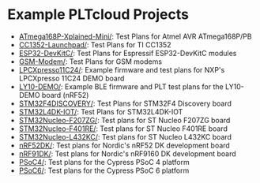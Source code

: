 # Example PLTcloud Projects

- [ATmega168P-Xplained-Mini/](ATmega168P-Xplained-Mini/): Test Plans for Atmel AVR ATmega168P/PB
- [CC1352-Launchpad/](CC1352-Launchpad/): Test Plans for TI CC1352
- [ESP32-DevKitC/](ESP32-DevKitC/): Test Plans for Espressif ESP32-DevKitC modules
- [GSM-Modem/](GSM-Modem/): Test Plans for GSM modems
- [LPCXpresso11C24/](LPCXpresso11C24/): Example firmware and test plans for NXP's LPCXpresso 11C24 DEMO board
- [LY10-DEMO/](LY10-DEMO/): Example BLE firmware and PLT test plans for the LY10-DEMO board (nRF52)
- [STM32F4DISCOVERY/](STM32F4DISCOVERY/): Test Plans for STM32F4 Discovery board
- [STM32L4DK-IOT/](STM32L4DK-IOT/): Test Plans for STM32L4DK-IOT
- [STM32Nucleo-F207ZG/](STM32Nucleo-F207ZG/): Test plans for ST Nucleo F207ZG board
- [STM32Nucleo-F401RE/](STM32Nucleo-F401RE/): Test plans for ST Nucleo F401RE board
- [STM32Nucleo-L432KC/](STM32Nucleo-L432KC/): Test plans for ST Nucleo L432KC board
- [nRF52DK/](nRF52DK/): Test plans for Nordic's nRF52 DK development board
- [nRF91DK/](nRF91DK/): Test plans for Nordic's nRF9160 DK development board
- [PSoC4/](PSoC4/): Test plans for the Cypress PSoC 4 platform
- [PSoC6/](PSoC6/): Test plans for the Cypress PSoC 6 platform
